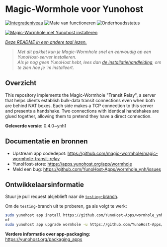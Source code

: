 <!--
NB: Deze README is automatisch gegenereerd door <https://github.com/YunoHost/apps/tree/master/tools/readme_generator>
Hij mag NIET handmatig aangepast worden.
-->

# Magic-Wormhole voor Yunohost

[![Integratieniveau](https://apps.yunohost.org/badge/integration/wormhole)](https://ci-apps.yunohost.org/ci/apps/wormhole/)
![Mate van functioneren](https://apps.yunohost.org/badge/state/wormhole)
![Onderhoudsstatus](https://apps.yunohost.org/badge/maintained/wormhole)

[![Magic-Wormhole met Yunohost installeren](https://install-app.yunohost.org/install-with-yunohost.svg)](https://install-app.yunohost.org/?app=wormhole)

*[Deze README in een andere taal lezen.](./ALL_README.md)*

> *Met dit pakket kun je Magic-Wormhole snel en eenvoudig op een YunoHost-server installeren.*  
> *Als je nog geen YunoHost hebt, lees dan [de installatiehandleiding](https://yunohost.org/install), om te zien hoe je 'm installeert.*

## Overzicht

This repository implements the Magic-Wormhole "Transit Relay", a server that helps clients establish bulk-data transit connections even when both are behind NAT boxes. Each side makes a TCP connection to this server and presents a handshake. Two connections with identical handshakes are glued together, allowing them to pretend they have a direct connection.

**Geleverde versie:** 0.4.0~ynh1
## Documentatie en bronnen

- Upstream app codedepot: <https://github.com/magic-wormhole/magic-wormhole-transit-relay>
- YunoHost-store: <https://apps.yunohost.org/app/wormhole>
- Meld een bug: <https://github.com/YunoHost-Apps/wormhole_ynh/issues>

## Ontwikkelaarsinformatie

Stuur je pull request alsjeblieft naar de [`testing`-branch](https://github.com/YunoHost-Apps/wormhole_ynh/tree/testing).

Om de `testing`-branch uit te proberen, ga als volgt te werk:

```bash
sudo yunohost app install https://github.com/YunoHost-Apps/wormhole_ynh/tree/testing --debug
of
sudo yunohost app upgrade wormhole -u https://github.com/YunoHost-Apps/wormhole_ynh/tree/testing --debug
```

**Verdere informatie over app-packaging:** <https://yunohost.org/packaging_apps>
